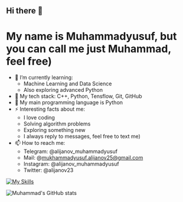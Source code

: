 ## Hi there 👋
# My name is Muhammadyusuf, but you can call me just Muhammad, feel free)
- 🌱 I’m currently learning:
  * Machine Learning and Data Science
  * Also exploring advanced Python
- 🤖 My tech stack: C++, Python, Tensflow, Git, GitHub
- 🐍 My main programming language is Python
- ⚡ Interesting facts about me: 
   * I love coding
   * Solving algorithm problems 
   * Exploring something new
   * I always reply to messages, feel free to text me)
- 📫 How to reach me: 
  * Telegram: @alijanov_muhammadyusuf
  * Mail: @mukhammadyusuf.alijanov25@gmail.com
  * Instagram: @alijanov_muhammadyusuf 
  * Twitter: @alijanov23

[![My Skills](https://skillicons.dev/icons?i=py,cpp,tensorflow,git,discord,html,css,js&perline=5)](https://skillicons.dev)

![Muhammad's GitHub stats](https://github-readme-stats.vercel.app/api?username=Muhammadyusuf-Alijonov&show_icons=true&theme=dark)
